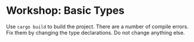 # Workshop: Basic Types

Use `cargo build` to build the project. There are a number of compile errors. Fix them by changing the type declarations. Do not change anything else.
